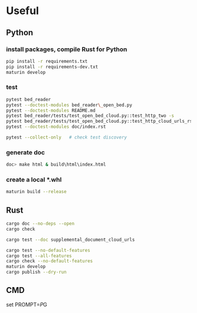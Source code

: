 # Useful

## Python

### install packages, compile Rust for Python

```bash
pip install -r requirements.txt
pip install -r requirements-dev.txt
maturin develop
```

### test

```bash
pytest bed_reader
pytest --doctest-modules bed_reader\_open_bed.py
pytest --doctest-modules README.md
pytest bed_reader/tests/test_open_bed_cloud.py::test_http_two -s
pytest bed_reader/tests/test_open_bed_cloud.py::test_http_cloud_urls_rst_1 -s
pytest --doctest-modules doc/index.rst

pytest --collect-only   # check test discovery
```

### generate doc

```bash
doc> make html & build\html\index.html
```

### create a local *.whl

```bash
maturin build --release
```

## Rust

```bash
cargo doc --no-deps --open
cargo check

cargo test --doc supplemental_document_cloud_urls

cargo test --no-default-features
cargo test --all-features
cargo check --no-default-features
maturin develop
cargo publish --dry-run
```

## CMD

set PROMPT=$P$G
